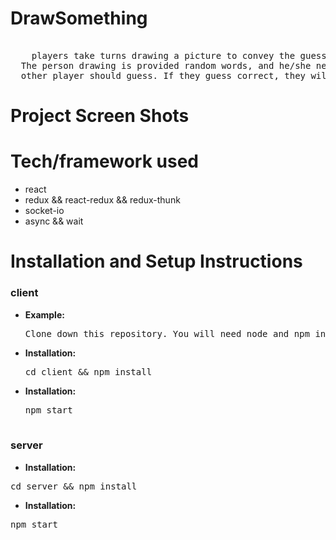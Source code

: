 # DrawSomething

  <pre> 
  &nbsp players take turns drawing a picture to convey the guess word for their partner to guess.
  The person drawing is provided random words, and he/she needs to draw the word out and the
  other player should guess. If they guess correct, they will get the points.</pre>

# Project Screen Shots

# Tech/framework used

- react
- redux && react-redux && redux-thunk
- socket-io
- async && wait

# Installation and Setup Instructions

### client

- **Example:** <br>
  <pre>Clone down this repository. You will need node and npm installed globally on your machine.
- **Installation:** <br>
  <pre>cd client && npm install
- **Installation:** <br>
  <pre>npm start

### server
  - **Installation:** <br>
  <pre>cd server && npm install </pre>
  - **Installation:** <br>
  <pre>npm start </pre>

